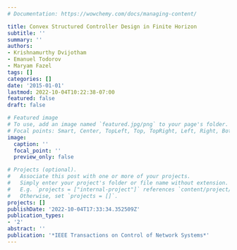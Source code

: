 ```yaml
---
# Documentation: https://wowchemy.com/docs/managing-content/

title: Convex Structured Controller Design in Finite Horizon
subtitle: ''
summary: ''
authors:
- Krishnamurthy Dvijotham
- Emanuel Todorov
- Maryam Fazel
tags: []
categories: []
date: '2015-01-01'
lastmod: 2022-10-04T10:22:38-07:00
featured: false
draft: false

# Featured image
# To use, add an image named `featured.jpg/png` to your page's folder.
# Focal points: Smart, Center, TopLeft, Top, TopRight, Left, Right, BottomLeft, Bottom, BottomRight.
image:
  caption: ''
  focal_point: ''
  preview_only: false

# Projects (optional).
#   Associate this post with one or more of your projects.
#   Simply enter your project's folder or file name without extension.
#   E.g. `projects = ["internal-project"]` references `content/project/deep-learning/index.md`.
#   Otherwise, set `projects = []`.
projects: []
publishDate: '2022-10-04T17:33:34.352509Z'
publication_types:
- '2'
abstract: ''
publication: '*IEEE Transactions on Control of Network Systems*'
---
```

